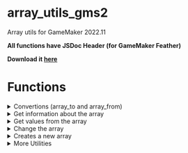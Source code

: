 # array_utils_gms2
Array utils for GameMaker 2022.11

**All functions have JSDoc Header (for GameMaker Feather)**

**Download it [here](https://github.com/JeffersonJales/array_utils_gms2/releases/tag/1.1.3)**

# Functions

<details>
  <summary>Convertions (array_to and array_from) </summary>

## array_to_list 
## array_from_list
## array_to_queue 
## array_from_queue
## array_to_stack
## array_from_stack

</details>


<details>
  <summary>Get information about the array </summary>

## array_index_inside_bounds
## array_empty
## array_find_index_simple
## array_find_index_all
## array_includes
## array_includes_amount
## array_any_args
## array_all_args

</details>

<details>
  <summary>Get values from the array </summary>

## array_get_ext
## array_get_max_value
## array_get_min_value
## array_get_random
## array_last

</details>

<details>
  <summary> Change the array  </summary>
 
## array_swap
## array_clear
## array_remove
## array_shuffle

</details>


<details>
  <summary> Creates a new array </summary>

## array_foreach_args
## array_filter_args
## array_map_args
## array_compact
## array_diff

</details>

<details>
  <summary> More Utilities </summary>

## array_join
## array_clone
## array_create_range

</details>

